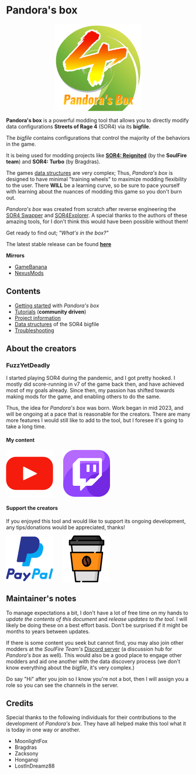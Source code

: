 # Pandora's box

<div align="center">
  <img src="./assets/images/general/PandorasBoxAbout.png" alt="Pandora's box" />
</div>

**Pandora's box** is a powerful modding tool that allows you to directly modify data configurations **Streets of Rage 4** (SOR4) via its **bigfile**.

The *bigfile* contains configurations that control the majority of the behaviors in the game.

It is being used for modding projects like [**SOR4: Reignited**](https://gamebanana.com/mods/473047) (by the **SoulFire team**) and **SOR4: Turbo** (by Bragdras).

The games [data structures](./technical/data-structures.md) are very complex; Thus, _Pandora's box_ is designed to have minimal "training wheels" to maximize modding flexibility to the user. There **WILL** be a learning curve, so be sure to pace yourself with learning about the nuances of modding this game so you don't burn out.

*Pandora's box* was created from scratch after reverse engineering the [SOR4 Swapper](https://gamebanana.com/tools/7320) and [SOR4Explorer](https://gamebanana.com/tools/7297). A special thanks to the authors of these amazing tools, for I don't think this would have been possible without them!

Get ready to find out; _"What's in the box?"_

The latest stable release can be found [**here**](https://github.com/fuzzyetdeadly/sor4-pandoras-box/releases/latest)

**Mirrors**

* [GameBanana](https://gamebanana.com/tools/18927)
* [NexusMods](https://www.nexusmods.com/streetsofrage4/mods/174)

## Contents

* [Getting started](./general/getting-started.md) with _Pandora's box_
* [Tutorials](./tutorials/tutorials.md) (**community driven**)
* [Project information](./functional/project-information.md)
* [Data structures](./technical/data-structures.md) of the SOR4 bigfile
* [Troubleshooting](./general/troubleshooting.md)

## About the creators

### FuzzYetDeadly

I started playing SOR4 during the pandemic, and I got pretty hooked. I mostly did score-running in v7 of the game back then, and have achieved most of my goals already. Since then, my passion has shifted towards making mods for the game, and enabling others to do the same.

Thus, the idea for *Pandora's box* was born. Work began in mid 2023, and will be ongoing at a pace that is reasonable for the creators. There are many more features I would still like to add to the tool, but I foresee it's going to take a long time.

#### My content

[![Youtube](./assets/images/general/LinkYouTube.png)](https://www.youtube.com/@FuzzYetDeadly)&nbsp;&nbsp;&nbsp;&nbsp;&nbsp;&nbsp; [![Twitch](./assets/images/general/LinkTwitch.png)](https://www.twitch.tv/fuzzyetdeadly)

#### Support the creators

If you enjoyed this tool and would like to support its ongoing development, any tips/donations would be appreciated, thanks!

[![PayPal](./assets/images/general/LinkPaypal.png)](https://www.paypal.com/donate?business=guan.chuan.siong@gmail.com&currency_code=USD)&nbsp;&nbsp;&nbsp;&nbsp;&nbsp;&nbsp; [![BuyMeACoffee](./assets/images/general/LinkCoffee.png)](https://buymeacoffee.com/fuzzyetdeadly)

## Maintainer's notes

To manage expectations a bit, I don't have a lot of free time on my hands to *update the contents of this document* and *release updates to the tool*. I will likely be doing these on a best effort basis. Don't be surprised if it might be months to years between updates.

If there is some content you seek but cannot find, you may also join other modders at the _SoulFire Team's_ [Discord server](https://discord.gg/UzrMtCD7y9) (a discussion hub for *Pandora's box* as well). This would also be a good place to engage other modders and aid one another with the data discovery process (we don't know everything about the *bigfile*, it's very complex.)

Do say "Hi" after you join so I know you're not a bot, then I will assign you a role so you can see the channels in the server.

## Credits

Special thanks to the following individuals for their contributions to the development of _Pandora's box_. They have all helped make this tool what it is today in one way or another.

* MoonlightFox
* Bragdras
* Zacksony
* Honganqi
* LostInDreamz88